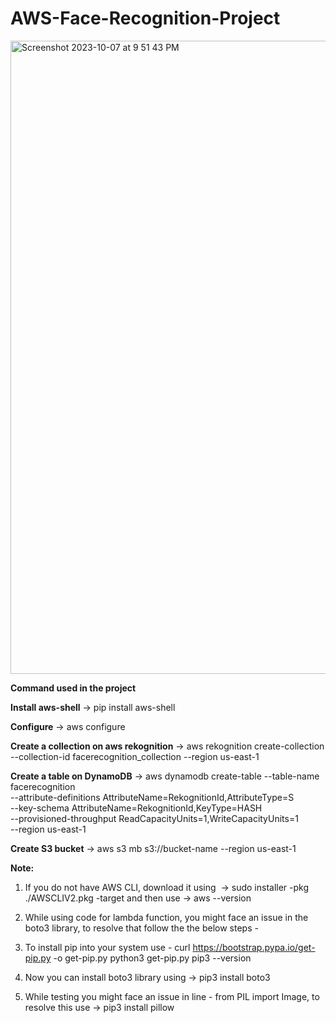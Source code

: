 # AWS-Face-Recognition-Project
<img width="1013" alt="Screenshot 2023-10-07 at 9 51 43 PM" src="https://github.com/Malvika-Grover/AWS-Face-Recognition-Project/assets/43317657/ec2964a7-17d7-46c6-acf7-4b3e02ea7ad9">



**Command used in the project**

**Install aws-shell** -> 
pip install aws-shell

**Configure** -> 
aws configure

**Create a collection on aws rekognition** -> 
aws rekognition create-collection --collection-id facerecognition_collection --region us-east-1

**Create a table on DynamoDB** ->
aws dynamodb create-table --table-name facerecognition \
--attribute-definitions AttributeName=RekognitionId,AttributeType=S \
--key-schema AttributeName=RekognitionId,KeyType=HASH \
--provisioned-throughput ReadCapacityUnits=1,WriteCapacityUnits=1 \
--region us-east-1

**Create S3 bucket** -> 
aws s3 mb s3://bucket-name --region us-east-1


**Note:**
1. If you do not have AWS CLI, download it using  -> sudo installer -pkg ./AWSCLIV2.pkg -target and then use -> aws --version 

2. While using code for lambda function, you might face an issue in the boto3 library, to resolve that follow the the below steps -
  
3. To install pip into your system use - curl https://bootstrap.pypa.io/get-pip.py -o get-pip.py python3 get-pip.py pip3 --version
  
4. Now you can install boto3 library using -> pip3 install boto3 

5. While testing you might face an issue in line - from PIL import Image, to resolve this use -> pip3 install pillow
